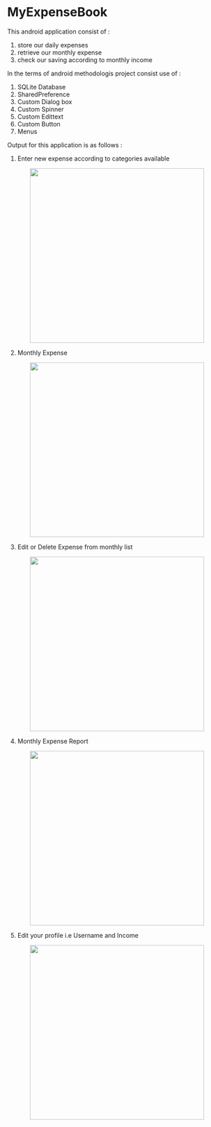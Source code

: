 # MyExpenseBook

This android application consist of :
1. store our daily expenses
2. retrieve our monthly expense
3. check our saving according to monthly income

In the terms of android methodologis project consist use of :
1) SQLite Database
2) SharedPreference
3) Custom Dialog box
4) Custom Spinner
5) Custom Edittext
6) Custom Button
7) Menus


Output for this application is as follows :
1) Enter new expense according to categories available

<div align="center">
   <img src="https://user-images.githubusercontent.com/35371687/48392918-6776fe00-e733-11e8-85f3-e23ef8f1aa36.png" width="400px"></img>
</div>

2) Monthly Expense

<div align="center">
   <img src="https://user-images.githubusercontent.com/35371687/48392921-72319300-e733-11e8-976c-c99cd1e26227.png" width="400px"></img>
</div>

3) Edit or Delete Expense from monthly list

<div align="center">
   <img src="https://user-images.githubusercontent.com/35371687/48392934-7eb5eb80-e733-11e8-9ec9-7799bbb0f28b.png" width="400px"></img>
</div>

4) Monthly Expense Report

<div align="center">
   <img src="https://user-images.githubusercontent.com/35371687/48392939-81b0dc00-e733-11e8-9760-92069ce79203.png" width="400px"></img>
</div>

5) Edit your profile i.e Username and Income

<div align="center">
   <img src="https://user-images.githubusercontent.com/35371687/48392929-7b226480-e733-11e8-8571-b4a50dfc14e7.png" width="400px"></img>
</div>

